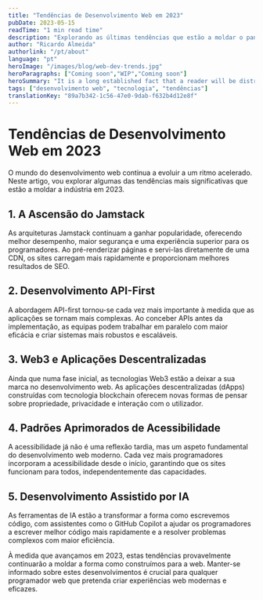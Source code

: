 ```yaml
---
title: "Tendências de Desenvolvimento Web em 2023"
pubDate: 2023-05-15
readTime: "1 min read time"
description: "Explorando as últimas tendências que estão a moldar o panorama do desenvolvimento web em 2023"
author: "Ricardo Almeida"
authorlink: "/pt/about"
language: "pt"
heroImage: "/images/blog/web-dev-trends.jpg"
heroParagraphs: ["Coming soon","WIP","Coming soon"]
heroSummary: "It is a long established fact that a reader will be distracted by the readable content of a page when looking at its layout. The point of using Lorem Ipsum is that it has a more-or-less normal distribution of letters, as opposed to using 'Content here, content here', making it look like readable English."
tags: ["desenvolvimento web", "tecnologia", "tendências"]
translationKey: "89a7b342-1c56-47e0-9dab-f632b4d12e8f"
---
```


# Tendências de Desenvolvimento Web em 2023

O mundo do desenvolvimento web continua a evoluir a um ritmo acelerado. Neste artigo, vou explorar algumas das tendências mais significativas que estão a moldar a indústria em 2023.

## 1. A Ascensão do Jamstack

As arquiteturas Jamstack continuam a ganhar popularidade, oferecendo melhor desempenho, maior segurança e uma experiência superior para os programadores. Ao pré-renderizar páginas e servi-las diretamente de uma CDN, os sites carregam mais rapidamente e proporcionam melhores resultados de SEO.

## 2. Desenvolvimento API-First

A abordagem API-first tornou-se cada vez mais importante à medida que as aplicações se tornam mais complexas. Ao conceber APIs antes da implementação, as equipas podem trabalhar em paralelo com maior eficácia e criar sistemas mais robustos e escaláveis.

## 3. Web3 e Aplicações Descentralizadas

Ainda que numa fase inicial, as tecnologias Web3 estão a deixar a sua marca no desenvolvimento web. As aplicações descentralizadas (dApps) construídas com tecnologia blockchain oferecem novas formas de pensar sobre propriedade, privacidade e interação com o utilizador.

## 4. Padrões Aprimorados de Acessibilidade

A acessibilidade já não é uma reflexão tardia, mas um aspeto fundamental do desenvolvimento web moderno. Cada vez mais programadores incorporam a acessibilidade desde o início, garantindo que os sites funcionam para todos, independentemente das capacidades.

## 5. Desenvolvimento Assistido por IA

As ferramentas de IA estão a transformar a forma como escrevemos código, com assistentes como o GitHub Copilot a ajudar os programadores a escrever melhor código mais rapidamente e a resolver problemas complexos com maior eficiência.

À medida que avançamos em 2023, estas tendências provavelmente continuarão a moldar a forma como construímos para a web. Manter-se informado sobre estes desenvolvimentos é crucial para qualquer programador web que pretenda criar experiências web modernas e eficazes. 